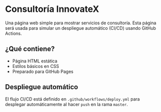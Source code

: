# Consultoría InnovateX

Una página web simple para mostrar servicios de consultoría. Esta página será usada para simular un despliegue automático (CI/CD) usando GitHub Actions.

## ¿Qué contiene?

- Página HTML estática
- Estilos básicos en CSS
- Preparado para GitHub Pages

## Despliegue automático

El flujo CI/CD está definido en `.github/workflows/deploy.yml` para desplegar automáticamente al hacer `push` en la rama `master`.


